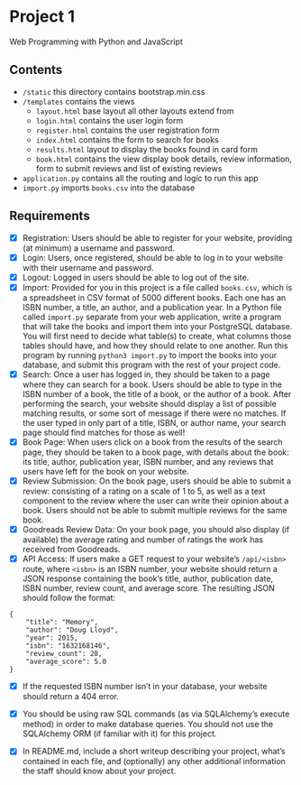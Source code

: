 # Project 1

Web Programming with Python and JavaScript

## Contents

- `/static` this directory contains bootstrap.min.css
- `/templates` contains the views
    - `layout.html` base layout all other layouts extend from
    - `login.html` contains the user login form
    - `register.html` contains the user registration form
    - `index.html` contains the form to search for books
    - `results.html` layout to display the books found in card form
    - `book.html` contains the view display book details, review information, form to submit reviews and list of existing reviews
- `application.py` contains all the routing and logic to run this app
- `import.py` imports `books.csv` into the database    

## Requirements

- [x] Registration: Users should be able to register for your website, providing (at minimum) a username and password.
- [x] Login: Users, once registered, should be able to log in to your website with their username and password.
- [x] Logout: Logged in users should be able to log out of the site.
- [x] Import: Provided for you in this project is a file called `books.csv`, which is a spreadsheet in CSV format of 5000 different books. Each one has an ISBN number, a title, an author, and a publication year. In a Python file called `import.py` separate from your web application, write a program that will take the books and import them into your PostgreSQL database. You will first need to decide what table(s) to create, what columns those tables should have, and how they should relate to one another. Run this program by running `python3 import.py` to import the books into your database, and submit this program with the rest of your project code.
- [x] Search: Once a user has logged in, they should be taken to a page where they can search for a book. Users should be able to type in the ISBN number of a book, the title of a book, or the author of a book. After performing the search, your website should display a list of possible matching results, or some sort of message if there were no matches. If the user typed in only part of a title, ISBN, or author name, your search page should find matches for those as well!
- [x] Book Page: When users click on a book from the results of the search page, they should be taken to a book page, with details about the book: its title, author, publication year, ISBN number, and any reviews that users have left for the book on your website.
- [x] Review Submission: On the book page, users should be able to submit a review: consisting of a rating on a scale of 1 to 5, as well as a text component to the review where the user can write their opinion about a book. Users should not be able to submit multiple reviews for the same book.
- [x] Goodreads Review Data: On your book page, you should also display (if available) the average rating and number of ratings the work has received from Goodreads.
- [x] API Access: If users make a GET request to your website’s `/api/<isbn>` route, where `<isbn>` is an ISBN number, your website should return a JSON response containing the book’s title, author, publication date, ISBN number, review count, and average score. The resulting JSON should follow the format:
```
{
    "title": "Memory",
    "author": "Doug Lloyd",
    "year": 2015,
    "isbn": "1632168146",
    "review_count": 28,
    "average_score": 5.0
}
```
- [x] If the requested ISBN number isn’t in your database, your website should return a 404 error.

- [x] You should be using raw SQL commands (as via SQLAlchemy’s execute method) in order to make database queries. You should not use the SQLAlchemy ORM (if familiar with it) for this project.
- [x] In README.md, include a short writeup describing your project, what’s contained in each file, and (optionally) any other additional information the staff should know about your project.

